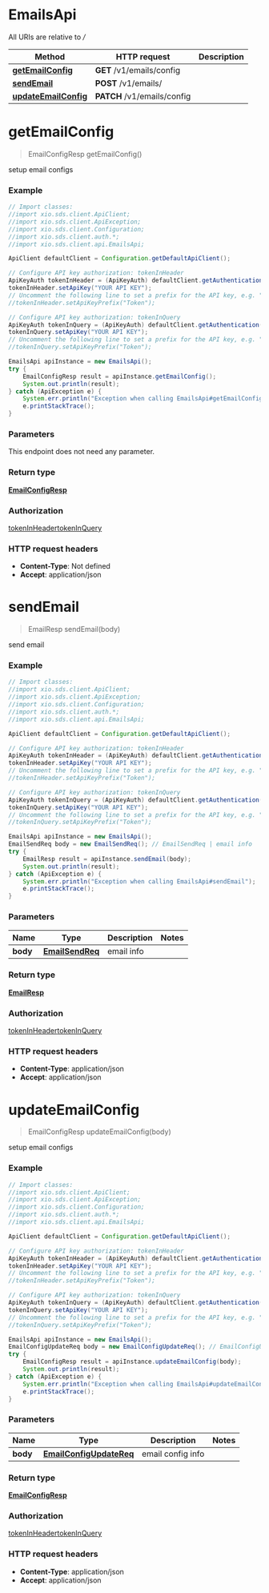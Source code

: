 # EmailsApi

All URIs are relative to */*

Method | HTTP request | Description
------------- | ------------- | -------------
[**getEmailConfig**](EmailsApi.md#getEmailConfig) | **GET** /v1/emails/config | 
[**sendEmail**](EmailsApi.md#sendEmail) | **POST** /v1/emails/ | 
[**updateEmailConfig**](EmailsApi.md#updateEmailConfig) | **PATCH** /v1/emails/config | 

<a name="getEmailConfig"></a>
# **getEmailConfig**
> EmailConfigResp getEmailConfig()



setup email configs

### Example
```java
// Import classes:
//import xio.sds.client.ApiClient;
//import xio.sds.client.ApiException;
//import xio.sds.client.Configuration;
//import xio.sds.client.auth.*;
//import xio.sds.client.api.EmailsApi;

ApiClient defaultClient = Configuration.getDefaultApiClient();

// Configure API key authorization: tokenInHeader
ApiKeyAuth tokenInHeader = (ApiKeyAuth) defaultClient.getAuthentication("tokenInHeader");
tokenInHeader.setApiKey("YOUR API KEY");
// Uncomment the following line to set a prefix for the API key, e.g. "Token" (defaults to null)
//tokenInHeader.setApiKeyPrefix("Token");

// Configure API key authorization: tokenInQuery
ApiKeyAuth tokenInQuery = (ApiKeyAuth) defaultClient.getAuthentication("tokenInQuery");
tokenInQuery.setApiKey("YOUR API KEY");
// Uncomment the following line to set a prefix for the API key, e.g. "Token" (defaults to null)
//tokenInQuery.setApiKeyPrefix("Token");

EmailsApi apiInstance = new EmailsApi();
try {
    EmailConfigResp result = apiInstance.getEmailConfig();
    System.out.println(result);
} catch (ApiException e) {
    System.err.println("Exception when calling EmailsApi#getEmailConfig");
    e.printStackTrace();
}
```

### Parameters
This endpoint does not need any parameter.

### Return type

[**EmailConfigResp**](EmailConfigResp.md)

### Authorization

[tokenInHeader](../README.md#tokenInHeader)[tokenInQuery](../README.md#tokenInQuery)

### HTTP request headers

 - **Content-Type**: Not defined
 - **Accept**: application/json

<a name="sendEmail"></a>
# **sendEmail**
> EmailResp sendEmail(body)



send email

### Example
```java
// Import classes:
//import xio.sds.client.ApiClient;
//import xio.sds.client.ApiException;
//import xio.sds.client.Configuration;
//import xio.sds.client.auth.*;
//import xio.sds.client.api.EmailsApi;

ApiClient defaultClient = Configuration.getDefaultApiClient();

// Configure API key authorization: tokenInHeader
ApiKeyAuth tokenInHeader = (ApiKeyAuth) defaultClient.getAuthentication("tokenInHeader");
tokenInHeader.setApiKey("YOUR API KEY");
// Uncomment the following line to set a prefix for the API key, e.g. "Token" (defaults to null)
//tokenInHeader.setApiKeyPrefix("Token");

// Configure API key authorization: tokenInQuery
ApiKeyAuth tokenInQuery = (ApiKeyAuth) defaultClient.getAuthentication("tokenInQuery");
tokenInQuery.setApiKey("YOUR API KEY");
// Uncomment the following line to set a prefix for the API key, e.g. "Token" (defaults to null)
//tokenInQuery.setApiKeyPrefix("Token");

EmailsApi apiInstance = new EmailsApi();
EmailSendReq body = new EmailSendReq(); // EmailSendReq | email info
try {
    EmailResp result = apiInstance.sendEmail(body);
    System.out.println(result);
} catch (ApiException e) {
    System.err.println("Exception when calling EmailsApi#sendEmail");
    e.printStackTrace();
}
```

### Parameters

Name | Type | Description  | Notes
------------- | ------------- | ------------- | -------------
 **body** | [**EmailSendReq**](EmailSendReq.md)| email info |

### Return type

[**EmailResp**](EmailResp.md)

### Authorization

[tokenInHeader](../README.md#tokenInHeader)[tokenInQuery](../README.md#tokenInQuery)

### HTTP request headers

 - **Content-Type**: application/json
 - **Accept**: application/json

<a name="updateEmailConfig"></a>
# **updateEmailConfig**
> EmailConfigResp updateEmailConfig(body)



setup email configs

### Example
```java
// Import classes:
//import xio.sds.client.ApiClient;
//import xio.sds.client.ApiException;
//import xio.sds.client.Configuration;
//import xio.sds.client.auth.*;
//import xio.sds.client.api.EmailsApi;

ApiClient defaultClient = Configuration.getDefaultApiClient();

// Configure API key authorization: tokenInHeader
ApiKeyAuth tokenInHeader = (ApiKeyAuth) defaultClient.getAuthentication("tokenInHeader");
tokenInHeader.setApiKey("YOUR API KEY");
// Uncomment the following line to set a prefix for the API key, e.g. "Token" (defaults to null)
//tokenInHeader.setApiKeyPrefix("Token");

// Configure API key authorization: tokenInQuery
ApiKeyAuth tokenInQuery = (ApiKeyAuth) defaultClient.getAuthentication("tokenInQuery");
tokenInQuery.setApiKey("YOUR API KEY");
// Uncomment the following line to set a prefix for the API key, e.g. "Token" (defaults to null)
//tokenInQuery.setApiKeyPrefix("Token");

EmailsApi apiInstance = new EmailsApi();
EmailConfigUpdateReq body = new EmailConfigUpdateReq(); // EmailConfigUpdateReq | email config info
try {
    EmailConfigResp result = apiInstance.updateEmailConfig(body);
    System.out.println(result);
} catch (ApiException e) {
    System.err.println("Exception when calling EmailsApi#updateEmailConfig");
    e.printStackTrace();
}
```

### Parameters

Name | Type | Description  | Notes
------------- | ------------- | ------------- | -------------
 **body** | [**EmailConfigUpdateReq**](EmailConfigUpdateReq.md)| email config info |

### Return type

[**EmailConfigResp**](EmailConfigResp.md)

### Authorization

[tokenInHeader](../README.md#tokenInHeader)[tokenInQuery](../README.md#tokenInQuery)

### HTTP request headers

 - **Content-Type**: application/json
 - **Accept**: application/json

